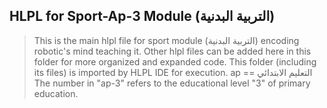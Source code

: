## HLPL for Sport-Ap-3 Module (التربية البدنية)
>This is the main hlpl file for sport module (التربية البدنية) encoding robotic's mind teaching it.
>Other hlpl files can be added here in this folder for more organized and expanded code.
>This folder (including its files) is imported by HLPL IDE for execution.
>ap == التعليم الابتدائي
>The number in "ap-3" refers to the educational level "3" of primary education.
